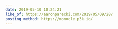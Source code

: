 ```yaml
---
date: 2019-05-10 10:24:21
like_of: https://aaronparecki.com/2019/05/09/28/
posting_method: https://monocle.p3k.io/
---
```

